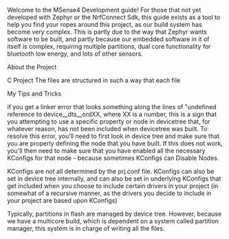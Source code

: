Welcome to the MSense4 Development guide! For those that not yet developed with Zephyr or the NrfConnect Sdk, this guide exists as a tool to help you find your ropes around this project, as our build system has become very complex. This is partly due to the way that Zephyr wants software to be built, and partly because our embedded software in it of itself is complex, requiring multiple partitions, dual core functionality for bluetooth low energy, and lots of other sensors.



About the Project

C Project
The files are structured in such a way that each file 


My Tips and Tricks


if you get a linker error that looks something along the lines of "undefined reference to device__dts__ordXX, where XX is a number, this is a sign that you attempting to use a specific property or node in devicetree that, for whatever reason, has not been included when devicetree was built. To resolve this error, you'll need to first look in device tree and make sure that you are properly defining the node that you have built. If this does not work, you'll then need to make sure that you have enabled all the necessary KConfigs for that node - because sometimes KConfigs can Disable Nodes.

KConfigs are not all determined by the prj.conf file. KConfigs can also be set in device tree internally, and can also be set in underlying KConfigs that get included when you choose to include certain drivers in your project (in somewhat of a recursive manner, as the drivers you decide to include in your project are based upon KConfigs) 


Typically, partitions in flash are managed by device tree. However, because we have a multicore build, which is dependent on a system called partition manager, this system
is in charge of writing all the files.






